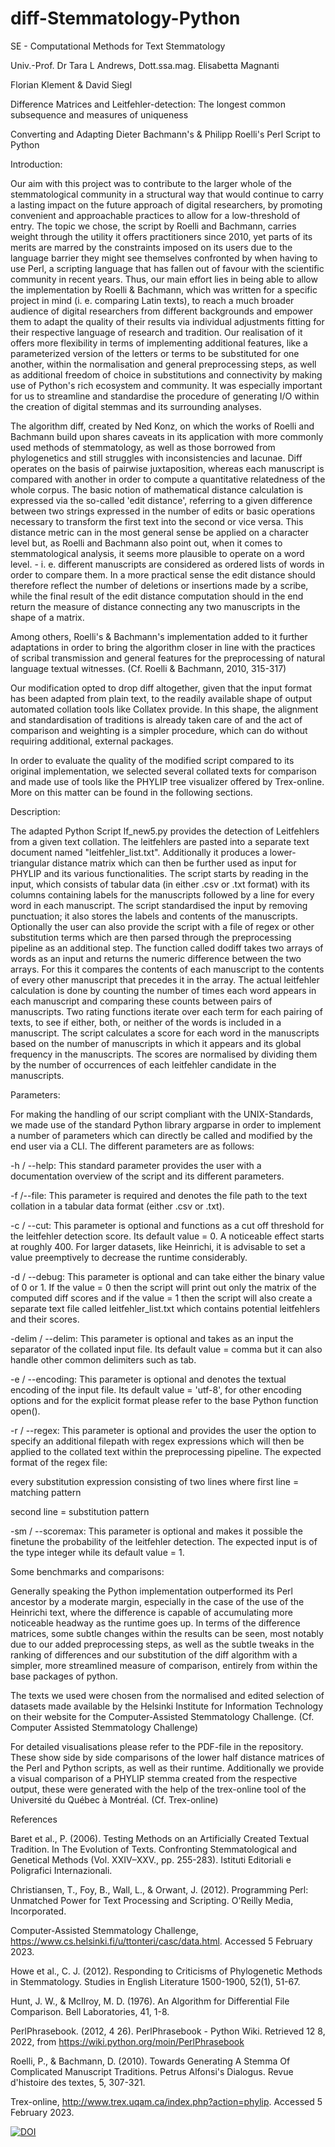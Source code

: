 # diff-Stemmatology-Python

SE - Computational Methods for Text Stemmatology

Univ.-Prof. Dr Tara L Andrews, Dott.ssa.mag. Elisabetta Magnanti

Florian Klement & David Siegl

Difference Matrices and Leitfehler-detection: The longest common subsequence and measures of uniqueness

Converting and Adapting Dieter Bachmann's & Philipp Roelli's Perl Script to Python

Introduction:

Our aim with this project was to contribute to the larger whole of the stemmatological community in a structural way that would continue to carry a lasting impact on the future approach of digital researchers, by promoting convenient and approachable practices to allow for a low-threshold of entry. The topic we chose, the script by Roelli and Bachmann, carries weight through the utility it offers practitioners since 2010, yet parts of its merits are marred by the constraints imposed on its users due to the language barrier they might see themselves confronted by when having to use Perl, a scripting language that has fallen out of favour with the scientific community in recent years. Thus, our main effort lies in being able to allow the implementation by Roelli & Bachmann, which was written for a specific project in mind (i. e. comparing Latin texts), to reach a much broader audience of digital researchers from different backgrounds and empower them to adapt the quality of their results via individual adjustments fitting for their respective language of research and tradition. Our realisation of it offers more flexibility in terms of implementing additional features, like a parameterized version of the letters or terms to be substituted for one another, within the normalisation and general preprocessing steps, as well as additional freedom of choice in substitutions and connectivity by making use of Python's rich ecosystem and community. It was especially important for us to streamline and standardise the procedure of generating I/O within the creation of digital stemmas and its surrounding analyses.

The algorithm diff, created by Ned Konz, on which the works of Roelli and Bachmann build upon shares caveats in its application with more commonly used methods of stemmatology, as well as those borrowed from phylogenetics and still struggles with inconsistencies and lacunae. Diff operates on the basis of pairwise juxtaposition, whereas each manuscript is compared with another in order to compute a quantitative relatedness of the whole corpus. The basic notion of mathematical distance calculation is expressed via the so-called 'edit distance', referring to a given difference between two strings expressed in the number of edits or basic operations necessary to transform the first text into the second or vice versa. This distance metric can in the most general sense be applied on a character level but, as Roelli and Bachmann also point out, when it comes to stemmatological analysis, it seems more plausible to operate on a word level. - i. e. different manuscripts are considered as ordered lists of words in order to compare them. In a more practical sense the edit distance should therefore reflect the number of deletions or insertions made by a scribe, while the final result of the edit distance computation should in the end return the measure of distance connecting any two manuscripts in the shape of a matrix.

Among others, Roelli's & Bachmann's implementation added to it further adaptations in order to bring the algorithm closer in line with the practices of scribal transmission and general features for the preprocessing of natural language textual witnesses. (Cf. Roelli & Bachmann, 2010, 315-317)

Our modification opted to drop diff altogether, given that the input format has been adapted from plain text, to the readily available shape of output automated collation tools like Collatex provide. In this shape, the alignment and standardisation of traditions is already taken care of and the act of comparison and weighting is a simpler procedure, which can do without requiring additional, external packages.

In order to evaluate the quality of the modified script compared to its original implementation, we selected several collated texts for comparison and made use of tools like the PHYLIP tree visualizer offered by Trex-online. More on this matter can be found in the following sections.

Description:

The adapted Python Script lf_new5.py provides the detection of Leitfehlers from a given text collation. The leitfehlers are pasted into a separate text document named "leitfehler_list.txt". Additionally it produces a lower-triangular distance matrix which can then be further used as input for PHYLIP and its various functionalities. The script starts by reading in the input, which consists of tabular data (in either .csv or .txt format) with its columns containing labels for the manuscripts followed by a line for every word in each manuscript. The script standardised the input by removing punctuation; it also stores the labels and contents of the manuscripts. Optionally the user can also provide the script with a file of regex or other substitution terms which are then parsed through the preprocessing pipeline as an additional step. The function called dodiff takes two arrays of words as an input and returns the numeric difference between the two arrays. For this it compares the contents of each manuscript to the contents of every other manuscript that precedes it in the array. The actual leitfehler calculation is done by counting the number of times each word appears in each manuscript and comparing these counts between pairs of manuscripts. Two rating functions iterate over each term for each pairing of texts, to see if either, both, or neither of the words is included in a manuscript. The script calculates a score for each word in the manuscripts based on the number of manuscripts in which it appears and its global frequency in the manuscripts. The scores are normalised by dividing them by the number of occurrences of each leitfehler candidate in the manuscripts.

Parameters:

For making the handling of our script compliant with the UNIX-Standards, we made use of the standard Python library argparse in order to implement a number of parameters which can directly be called and modified by the end user via a CLI. The different parameters are as follows:

-h / --help: This standard parameter provides the user with a documentation overview of the script and its different parameters.

-f /--file: This parameter is required and denotes the file path to the text collation in a tabular data format (either .csv or .txt).

-c / --cut: This parameter is optional and functions as a cut off threshold for the leitfehler detection score. Its default value = 0. A noticeable effect starts at roughly 400. For larger datasets, like Heinrichi, it is advisable to set a value preemptively to decrease the runtime considerably.

-d / --debug: This parameter is optional and can take either the binary value of 0 or 1. If the value = 0 then the script will print out only the matrix of the computed diff scores and if the value = 1 then the script will also create a separate text file called leitfehler_list.txt which contains potential leitfehlers and their scores.

-delim / --delim: This parameter is optional and takes as an input the separator of the collated input file. Its default value = comma but it can also handle other common delimiters such as tab.

-e / --encoding: This parameter is optional and denotes the textual encoding of the input file. Its default value = 'utf-8', for other encoding options and for the explicit format please refer to the base Python function open().

-r / --regex: This parameter is optional and provides the user the option to specify an additional filepath with regex expressions which will then be applied to the collated text within the preprocessing pipeline. The expected format of the regex file:

every substitution expression consisting of two lines where first line = matching pattern

second line = substitution pattern

-sm / --scoremax: This parameter is optional and makes it possible the finetune the probability of the leitfehler detection. The expected input is of the type integer while its default value = 1.

Some benchmarks and comparisons:

Generally speaking the Python implementation outperformed its Perl ancestor by a moderate margin, especially in the case of the use of the Heinrichi text, where the difference is capable of accumulating more noticeable headway as the runtime goes up. In terms of the difference matrices, some subtle changes within the results can be seen, most notably due to our added preprocessing steps, as well as the subtle tweaks in the ranking of differences and our substitution of the diff algorithm with a simpler, more streamlined measure of comparison, entirely from within the base packages of python.

The texts we used were chosen from the normalised and edited selection of datasets made available by the Helsinki Institute for Information Technology on their website for the Computer-Assisted Stemmatology Challenge. (Cf. Computer Assisted Stemmatology Challenge)

For detailed visualisations please refer to the PDF-file in the repository. These show side by side comparisons of the lower half distance matrices of the Perl and Python scripts, as well as their runtime. Additionally we provide a visual comparison of a PHYLIP stemma created from the respective output, these were generated with the help of the trex-online tool of the Université du Québec à Montréal. (Cf. Trex-online)


References

Baret et al., P. (2006). Testing Methods on an Artificially Created Textual Tradition. In The Evolution of Texts. Confronting Stemmatological and Genetical Methods (Vol. XXIV–XXV., pp. 255-283). Istituti Editoriali e Poligrafici Internazionali.

Christiansen, T., Foy, B., Wall, L., & Orwant, J. (2012). Programming Perl: Unmatched Power for Text Processing and Scripting. O'Reilly Media, Incorporated.

Computer-Assisted Stemmatology Challenge, https://www.cs.helsinki.fi/u/ttonteri/casc/data.html. Accessed 5 February 2023.

Howe et al., C. J. (2012). Responding to Criticisms of Phylogenetic Methods in Stemmatology. Studies in English Literature 1500-1900, 52(1), 51-67.

Hunt, J. W., & McIlroy, M. D. (1976). An Algorithm for Differential File Comparison. Bell Laboratories, 41, 1-8.

PerlPhrasebook. (2012, 4 26). PerlPhrasebook - Python Wiki. Retrieved 12 8, 2022, from https://wiki.python.org/moin/PerlPhrasebook

Roelli, P., & Bachmann, D. (2010). Towards Generating A Stemma Of Complicated Manuscript Traditions. Petrus Alfonsi's Dialogus. Revue d'histoire des textes, 5, 307-321.

Trex-online, http://www.trex.uqam.ca/index.php?action=phylip. Accessed 5 February 2023.

[![DOI](https://zenodo.org/badge/597797969.svg)](https://zenodo.org/badge/latestdoi/597797969)

